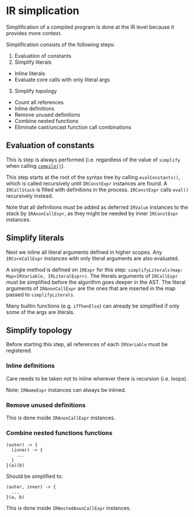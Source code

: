 # IR simplication

Simplification of a compiled program is done at the IR level because it provides more context.

Simplification consists of the following steps:
1. Evaluation of constants
2. Simplify literals
  * Inline literals
  * Evaluate core calls with only literal args
3. Simplify topology
  * Count all references
  * Inline definitions
  * Remove unused definitions
  * Combine nested functions 
  * Eliminate cast/uncast function call combinations

## Evaluation of constants

This is step is always performed (i.e. regardless of the value of `simplify` when calling [`compile()`](../../api/reference/program.md#compile)).

This step starts at the root of the syntax tree by calling `evalConstants()`, which is called recursively until `IRConstExpr` instances are found. A `IRCallStack` is filled with definitions in the process. `IRConstExpr` calls `eval()` recursively instead.

Note that all definitions must be added as deferred `IRValue` instances to the stack by `IRAnonCallExpr`, as they might be needed by inner `IRConstExpr` instances.

## Simplify literals

Next we inline all literal arguments defined in higher scopes. Any `IRCoreCallExpr` instances with only literal arguments are also evaluated.

A single method is defined on `IRExpr` for this step: `simplifyLiterals(map: Map<IRVariable, IRLiteralExpr>)`. The literals arguments of `IRCallExpr` must be simplified before the algorithm goes deeper in the AST. The literal arguments of `IRAnonCallExpr` are the ones that are inserted in the map passed to `simplifyLiterals`.

Many builtin functions (e.g. `ifThenElse`) can already be simplified if only some of the args are literals.

## Simplify topology

Before starting this step, all references of each `IRVariable` must be registered.

### Inline definitions

Care needs to be taken not to inline wherever there is recursion (i.e. loops).

Note: `IRNameExpr` instances can always be inlined.

### Remove unused definitions

This is done inside `IRAnonCallExpr` instances.

### Combine nested functions functions

```
(outer) -> {
  (inner) -> {
    ...
  }
}(a)(b)
```

Should be simplified to:
```
(outer, inner) -> {
  ...
}(a, b)
```

This is done inside `IRNestedAnonCallExpr` instances.